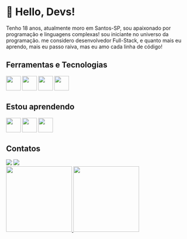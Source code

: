 # 👋 Hello, Devs!
Tenho 18 anos, atualmente moro em Santos-SP, sou apaixonado por programação e linguagens complexas! sou iniciante no universo da programação. me considero desenvolvedor Full-Stack, e quanto mais eu aprendo, mais eu passo raiva, mas eu amo cada linha de código!

## Ferramentas e Tecnologias

<img loading="lazy" src="https://cdn.jsdelivr.net/gh/devicons/devicon/icons/git/git-original.svg" width="40" height="40"/> <img loading="lazy" src="https://cdn.jsdelivr.net/gh/devicons/devicon@latest/icons/html5/html5-original.svg" width="40" height="40" /> <img loading="lazy" src="https://cdn.jsdelivr.net/gh/devicons/devicon@latest/icons/css3/css3-original.svg" width="40" height="40" /> <img loading="lazy" src="https://cdn.jsdelivr.net/gh/devicons/devicon@latest/icons/javascript/javascript-original.svg" width="40" height="40" />
          
## Estou aprendendo

<img loading="lazy" src="https://cdn.jsdelivr.net/gh/devicons/devicon@latest/icons/java/java-original.svg" width="40" height="40" /> <img loading="lazy" src="https://cdn.jsdelivr.net/gh/devicons/devicon@latest/icons/php/php-original.svg" width="40" height="40" /> <img loading="lazy" src="https://cdn.jsdelivr.net/gh/devicons/devicon@latest/icons/react/react-original.svg" width="40" height="40" />

## Contatos

<div>
<a href="https://www.instagram.com/italoo.am/" target="_blank"><img loading="lazy" src="https://img.shields.io/badge/-Instagram-%23E4405F?style=for-the-badge&logo=instagram&logoColor=white" target="_blank"></a>
<a href="https://www.linkedin.com/in/%C3%ADtalo-ot%C3%A1vio-60674930b/" target="_blank"><img loading="lazy" src="https://img.shields.io/badge/-LinkedIn-%230077B5?style=for-the-badge&logo=linkedin&logoColor=white" target="_blank"></a>   
</div>

<div>
<a href="https://github.com/italootavio26">
<img loading="lazy" height="180em" src="https://github-readme-stats.vercel.app/api/top-langs/?username=italootavio26&layout=compact&langs_count=7&theme=dracula"/>
<img loading="lazy" height="180em" src="https://github-readme-stats.vercel.app/api?username=italootavio26&show_icons=true&theme=dracula&include_all_commits=true&count_private=true"/>
</div>
<!--
**italootavio26/italootavio26** is a ✨ _special_ ✨ repository because its `README.md` (this file) appears on your GitHub profile.

Here are some ideas to get you started:

- 🔭 I’m currently working on ...
- 🌱 I’m currently learning ...
- 👯 I’m looking to collaborate on ...
- 🤔 I’m looking for help with ...
- 💬 Ask me about ...
- 📫 How to reach me: ...
- 😄 Pronouns: ...
- ⚡ Fun fact: ...
-->
